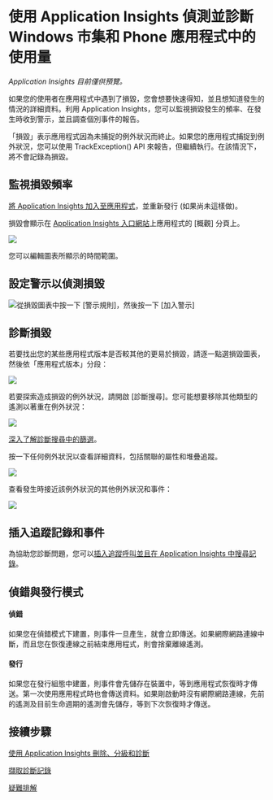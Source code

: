 <properties 
	pageTitle="使用 Application Insights 偵測並診斷 Windows 市集和 Phone 應用程式中的使用量" 
	description="使用 Application Insights 分析 Windows 裝置應用程式的效能問題。" 
	services="application-insights" 
    documentationCenter="windows"
	authors="alancameronwills" 
	manager="kamrani"/>

<tags 
	ms.service="application-insights" 
	ms.workload="tbd" 
	ms.tgt_pltfrm="ibiza" 
	ms.devlang="na" 
	ms.topic="article" 
	ms.date="02/28/2015" 
	ms.author="awills"/>

# 使用 Application Insights 偵測並診斷 Windows 市集和 Phone 應用程式中的使用量

*Application Insights 目前僅供預覽。*

如果您的使用者在應用程式中遇到了損毀，您會想要快速得知，並且想知道發生的情況的詳細資料。利用 Application Insights，您可以監視損毀發生的頻率、在發生時收到警示，並且調查個別事件的報告。

「損毀」表示應用程式因為未捕捉的例外狀況而終止。如果您的應用程式捕捉到例外狀況，您可以使用 TrackException() API 來報告，但繼續執行。在該情況下，將不會記錄為損毀。


## 監視損毀頻率

[將 Application Insights 加入至應用程式][windows]，並重新發行 (如果尚未這樣做)。

損毀會顯示在 [Application Insights 入口網站][portal]上應用程式的 [概觀] 分頁上。

![](./media/app-insights-windows-crashes/appinsights-d018-oview.png)

您可以編輯圖表所顯示的時間範圍。


## 設定警示以偵測損毀

![從損毀圖表中按一下 [警示規則]，然後按一下 [加入警示]](./media/app-insights-windows-crashes/appinsights-d023-alert.png)

## 診斷損毀

若要找出您的某些應用程式版本是否較其他的更易於損毀，請逐一點選損毀圖表，然後依「應用程式版本」分段：

![](./media/app-insights-windows-crashes/appinsights-d26crashSegment.png)


若要探索造成損毀的例外狀況，請開啟 [診斷搜尋]。您可能想要移除其他類型的遙測以著重在例外狀況：

![](./media/app-insights-windows-crashes/appinsights-d26crashExceptions.png)

[深入了解診斷搜尋中的篩選][diagnostic]。
 

按一下任何例外狀況以查看詳細資料，包括關聯的屬性和堆疊追蹤。

![](./media/app-insights-windows-crashes/appinsights-d26crash.png)

查看發生時接近該例外狀況的其他例外狀況和事件：


![](./media/app-insights-windows-crashes/appinsights-d26crashRelated.png)

## 插入追蹤記錄和事件

為協助您診斷問題，您可以[插入追蹤呼叫並且在 Application Insights 中搜尋記錄][diagnostic]。

## <a name="debug"></a>偵錯與發行模式

#### 偵錯

如果您在偵錯模式下建置，則事件一旦產生，就會立即傳送。如果網際網路連線中斷，而且您在恢復連線之前結束應用程式，則會捨棄離線遙測。

#### 發行

如果您在發行組態中建置，則事件會先儲存在裝置中，等到應用程式恢復時才傳送。第一次使用應用程式時也會傳送資料。如果剛啟動時沒有網際網路連線，先前的遙測及目前生命週期的遙測會先儲存，等到下次恢復時才傳送。

## <a name="next"></a>接續步驟

[使用 Application Insights 刪除、分級和診斷][detect]

[擷取診斷記錄][trace]

[疑難排解](app-insights-windows-troubleshoot.md)




<!--Link references-->

[detect]: app-insights-detect-triage-diagnose.md
[diagnostic]: app-insights-diagnostic-search.md
[portal]: http://portal.azure.com/
[trace]: app-insights-search-diagnostic-logs.md
[windows]: app-insights-windows-get-started.md

 

<!---HONumber=62-->